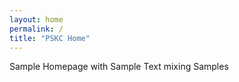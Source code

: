 ```yaml
---
layout: home 
permalink: /
title: "PSKC Home"
---
```


Sample Homepage with Sample Text mixing Samples
